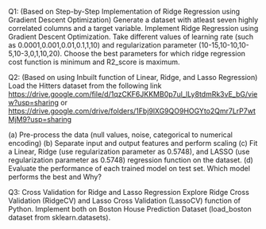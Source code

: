 Q1: (Based on Step-by-Step Implementation of Ridge Regression using Gradient Descent Optimization)
Generate a dataset with atleast seven highly correlated columns and a target variable. Implement Ridge Regression using Gradient Descent Optimization. Take different values of learning rate
(such as 0.0001,0.001,0.01,0.1,1,10) and regularization parameter (10-15,10-10,10-5,10-3,0,1,10,20). Choose the best parameters for which ridge regression cost function is minimum
and R2_score is maximum.

Q2: (Based on using Inbuilt function of Linear, Ridge, and Lasso Regression)
Load the Hitters dataset from the following link
https://drive.google.com/file/d/1qzCKF6JKKMB0p7ul_lLy8tdmRk3vE_bG/view?usp=sharing
or
https://drive.google.com/drive/folders/1Fbj9lXG9QO9HOGYto2Qmr7LrP7wtMjM9?usp=sharing

(a) Pre-process the data (null values, noise, categorical to numerical encoding)
(b) Separate input and output features and perform scaling
(c) Fit a Linear, Ridge (use regularization parameter as 0.5748), and LASSO (use regularization parameter as 0.5748) regression function on the dataset.
(d) Evaluate the performance of each trained model on test set. Which model performs the best and Why?

Q3: Cross Validation for Ridge and Lasso Regression
Explore Ridge Cross Validation (RidgeCV) and Lasso Cross Validation (LassoCV) function of
Python. Implement both on Boston House Prediction Dataset (load_boston dataset from
sklearn.datasets).
